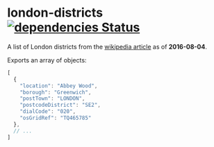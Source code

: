 # london-districts [![dependencies Status](https://david-dm.org/alanshaw/london-districts/status.svg)](https://david-dm.org/alanshaw/london-districts)

A list of London districts from the [wikipedia article](https://en.wikipedia.org/wiki/List_of_areas_of_London) as of **2016-08-04**.

Exports an array of objects:

```js
[
  {
    "location": "Abbey Wood",
    "borough": "Greenwich",
    "postTown": "LONDON",
    "postcodeDistrict": "SE2",
    "dialCode": "020",
    "osGridRef": "TQ465785"
  },
  // ...
]
```
